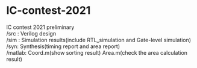 # IC-contest-2021
IC contest 2021 preliminary  
/src : Verilog design  
/sim : Simulation results(include RTL_simulation and Gate-level simulation)  
/syn: Synthesis(timing report and area report)  
/matlab: Coord.m(show sorting result)  Area.m(check the area calculation result)
